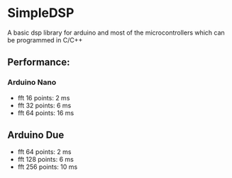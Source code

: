 # SimpleDSP
A basic dsp library for arduino and most of the microcontrollers which can be programmed in C/C++

## Performance:

### Arduino Nano
* fft 16 points: 2 ms
* fft 32 points: 6 ms
* fft 64 points: 16 ms

## Arduino Due
* fft 64 points: 2 ms
* fft 128 points: 6 ms
* fft 256 points: 10 ms
